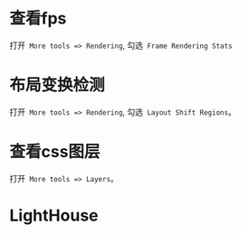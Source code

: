 # 查看fps
打开` More tools => Rendering`, 勾选` Frame Rendering Stats`

# 布局变换检测
打开` More tools => Rendering`, 勾选` Layout Shift Regions`。

# 查看css图层
打开` More tools => Layers`。

# LightHouse